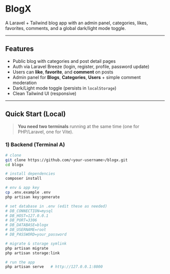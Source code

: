 # BlogX

A Laravel + Tailwind blog app with an admin panel, categories, likes, favorites, comments, and a global dark/light mode toggle.

---

## Features

- Public blog with categories and post detail pages  
- Auth via Laravel Breeze (login, register, profile, password update)  
- Users can **like**, **favorite**, and **comment** on posts  
- Admin panel for **Blogs**, **Categories**, **Users** + simple comment moderation  
- Dark/Light mode toggle (persists in `localStorage`)  
- Clean Tailwind UI (responsive)

---

## Quick Start (Local)

> **You need two terminals** running at the same time (one for PHP/Laravel, one for Vite).

### 1) Backend (Terminal A)

```bash
# clone
git clone https://github.com/<your-username>/blogx.git
cd blogx

# install dependencies
composer install

# env & app key
cp .env.example .env
php artisan key:generate

# set database in .env (edit these as needed)
# DB_CONNECTION=mysql
# DB_HOST=127.0.0.1
# DB_PORT=3306
# DB_DATABASE=blogx
# DB_USERNAME=root
# DB_PASSWORD=your_password

# migrate & storage symlink
php artisan migrate
php artisan storage:link

# run the app
php artisan serve   # http://127.0.0.1:8000
